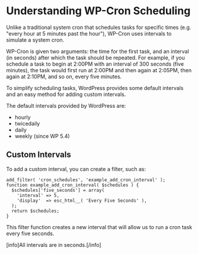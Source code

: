 # Understanding WP-Cron Scheduling

Unlike a traditional system cron that schedules tasks for specific times (e.g. "every hour at 5 minutes past the hour"), WP-Cron uses intervals to simulate a system cron.

WP-Cron is given two arguments: the time for the first task, and an interval (in seconds) after which the task should be repeated. For example, if you schedule a task to begin at 2:00PM with an interval of 300 seconds (five minutes), the task would first run at 2:00PM and then again at 2:05PM, then again at 2:10PM, and so on, every five minutes.

To simplify scheduling tasks, WordPress provides some default intervals and an easy method for adding custom intervals.

The default intervals provided by WordPress are:

- hourly
- twicedaily
- daily
- weekly (since WP 5.4)

## Custom Intervals

To add a custom interval, you can create a filter, such as:

```
add_filter( 'cron_schedules', 'example_add_cron_interval' );
function example_add_cron_interval( $schedules ) { 
  $schedules['five_seconds'] = array(
    'interval' => 5,
    'display'  => esc_html__( 'Every Five Seconds' ),
  );
  return $schedules;
}
```

This filter function creates a new interval that will allow us to run a cron task every five seconds.

[info]All intervals are in seconds.[/info]
